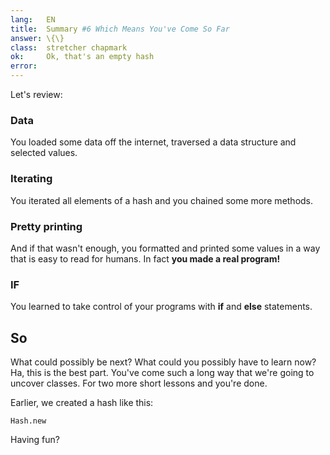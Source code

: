 ```yaml
---
lang:   EN
title:  Summary #6 Which Means You've Come So Far
answer: \{\}
class:  stretcher chapmark
ok:     Ok, that's an empty hash
error:
---
```


Let's review:

### Data
You loaded some data off the internet, traversed a data structure and selected values.

### Iterating
You iterated all elements of a hash and you chained some more methods.

### Pretty printing
And if that wasn't enough, you formatted and printed some values in a way that is easy
to read for humans. In fact __you made a real program!__

### IF
You learned to take control of your programs with __if__ and __else__ statements.

## So
What could possibly be next? What could you possibly have to learn now?
Ha, this is the best part. You've come such a long way that we're going
to uncover classes. For two more short lessons and you're done.

Earlier, we created a hash like this:

    Hash.new


<div class="foxes">Having fun?</div>